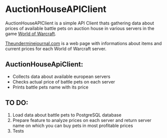# AuctionHouseAPIClient

AuctionHouseAPIClient is a simple API Client thats gathering data about prices of available battle pets on auction house in various servers in the game [World of Warcraft](https://worldofwarcraft.com/en-us/).

[Theunderminejournal.com](https://theunderminejournal.com/) is a web page with informations about items and current prices for each World of Warcraft server.

## AuctionHouseApiClient:
* Collects data about available european servers
* Checks actual price of battle pets on each server
* Prints battle pets name with its price


## TO DO:
1. Load data about battle pets to PostgreSQL database
2. Prepare feature to analyze prices on each server and return server name on which you can buy pets in most profitable prices
3. Tests
